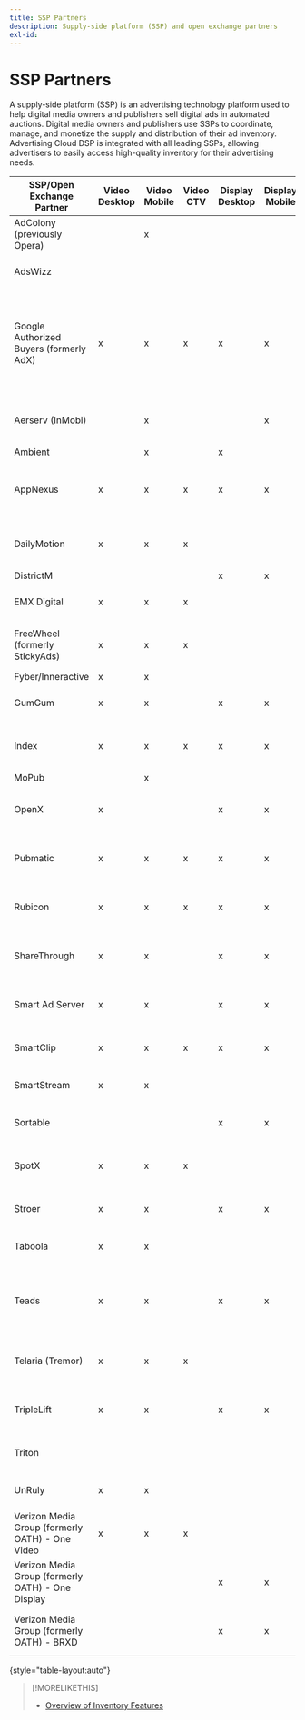 ```yaml
---
title: SSP Partners
description: Supply-side platform (SSP) and open exchange partners
exl-id: 
---
```

# SSP Partners

A supply-side platform (SSP) is an advertising technology platform used to help digital media owners and publishers sell digital ads in automated auctions. Digital media owners and publishers use SSPs to coordinate, manage, and monetize the supply and distribution of their ad inventory. Advertising Cloud DSP is integrated with all leading SSPs, allowing advertisers to easily access high-quality inventory for their advertising needs.

| SSP/Open Exchange Partner | Video Desktop | Video Mobile | Video CTV | Display Desktop | Display Mobile | Native Video | Native Display | Audio Desktop | Audio Mobile | Programmatic Guaranteed Support | Seat ID | Region | Supported Currency |
|---|---|---|---|---|---|---|---|---|---|---|---|---|---|
| AdColony (previously Opera) | | x | | | | | | | | No  | TubeMogul | Global | USD |
| AdsWizz  | | | | | | | | x | x | No | Adobe Advertising Cloud | Global | USD, EUR, GBP |
| Google Authorized Buyers (formerly AdX) | x  | x | x | x | x |  |  | x | x | Yes | Adobe NA - 44912714<br>Adobe EU - 94893418<br>Adobe APAC - 89185975 | Global | USD, BRL |
| Aerserv (InMobi) |  | x |  |  | x |  |  |  |  | No | TubeMogul or Adobe Advertising Cloud | North America | USD |
| Ambient |  | x |  | x |  |  |  | x | x | Yes | TubeMogul | SEA | USD |
| AppNexus | x | x | x | x | x |  |  |  |  | No | Video Seat ID: 9094<br>Display Seat ID: 3939 | Global | USD |
| DailyMotion | x | x | x |  |  |  |  |  |  | No | TubeMogul or Adobe Advertising Cloud | US + EMEA | USD, EUR |
| DistrictM |  |  |  | x | x |  |  |  |  | No | Adobe | US/CA | USD |
| EMX Digital  | x | x | x |  |  |  |  |  |  | No | Adobe Advertising Cloud | US/CA | USD |
| FreeWheel (formerly StickyAds) | x | x | x |  |  |  |  |  |  | Yes | TubeMogul or Adobe Advertising Cloud | Global | USD, EUR, AUD, GBP |
| Fyber/Inneractive  | x | x |  |  |  |  |  |  |  | No | TubeMogul | Global | USD |
| GumGum | x | x |  | x | x |  |  |  |  | No | Adobe Advertising Cloud | US/CA | USD |
| Index | x | x | x | x | x |  |  |  |  | No | Adobe Display<br>Adobe Video | Global | USD |
| MoPub |  | x |  |  |  |  |  |  |  | No | TubeMogul | Global | USD |
| OpenX | x |  |  | x | x |  |  |  |  | Yes | TubeMogul or Adobe Advertising Cloud | Global | USD |
| Pubmatic | x | x | x | x | x |  |  |  |  | No | TubeMogul or Adobe Advertising Cloud | Global | USD |
| Rubicon  | x | x | x | x | x |  |  | x | x | Yes | TubeMogul or Adobe Advertising Cloud | Global | USD |
| ShareThrough | x | x |  | x | x | x | x |  |  | No | TubeMogul or Adobe Advertising Cloud | Global | USD |
| Smart Ad Server | x | x |  | x | x |  |  |  |  | No | TubeMogul or Adobe Advertising Cloud | Global | USD, EUR |
| SmartClip | x | x | x | x | x |  |  |  |  | No | Adobe Advertising Cloud | EMEA | All Currencies |
| SmartStream  | x | x |  |  |  |  |  |  |  | No | Adobe Advertising Cloud | EMEA | EUR, USD |
| Sortable  |  |  |  | x | x |  |  |  |  | No | Adobe Advertising Cloud | CA | USD |
| SpotX | x | x | x |  |  |  |  |  |  | Yes | TubeMogul or Adobe Advertising Cloud | Global | USD |
| Stroer | x | x |  | x | x |  |  |  |  | No | Adobe Advertising Cloud | EMEA | USD |
| Taboola  | x | x |  |  |  |  |  |  |  | No | Adobe Advertising Cloud | US/CA | USD |
| Teads | x | x |  | x | x |  |  |  |  | No | TubeMogul or Adobe Advertising Cloud | Outstream Video = Global<br>Display = NA + EMEA | USD |
| Telaria (Tremor) | x | x | x |  |  |  |  |  |  | Yes | TubeMogul or Adobe Advertising Cloud | Global | AUD, USD |
| TripleLift | x | x |  | x | x | x | x |  |  | No | TubeMogul or Adobe Advertising Cloud | Global | USD |
| Triton  |  |  |  |  |  |  |  | x | x | No | Adobe Advertising Cloud | Global | USD |
| UnRuly | x | x |  |  |  |  |  |  |  | No | Adobe Advertising Cloud | US + EMEA | USD |
| Verizon Media Group (formerly OATH) - One Video | x | x | x |  |  |  |  |  |  | No | TubeMogul or Adobe Advertising Cloud | Global | USD |
| Verizon Media Group (formerly OATH) - One Display |  |  |  | x | x |  |  |  |  | No | TubeMogul or Adobe Advertising Cloud | Global | USD |
| Verizon Media Group (formerly OATH) - BRXD |  |  |  | x | x |  |  |  |  | No | TubeMogul or Adobe Advertising Cloud | Global | USD |

{style="table-layout:auto"}

>[!MORELIKETHIS]
>
>* [Overview of Inventory Features](ssp-partners.md)
